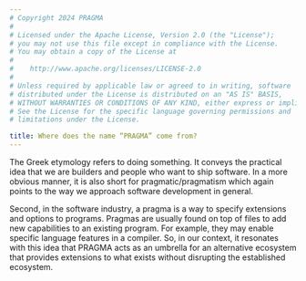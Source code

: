 ```yaml
---
# Copyright 2024 PRAGMA
#
# Licensed under the Apache License, Version 2.0 (the "License");
# you may not use this file except in compliance with the License.
# You may obtain a copy of the License at
#
#    http://www.apache.org/licenses/LICENSE-2.0
#
# Unless required by applicable law or agreed to in writing, software
# distributed under the License is distributed on an "AS IS" BASIS,
# WITHOUT WARRANTIES OR CONDITIONS OF ANY KIND, either express or implied.
# See the License for the specific language governing permissions and
# limitations under the License.

title: Where does the name “PRAGMA” come from?
---
```


The Greek etymology refers to doing something. It conveys the practical idea that we are builders and people who want to ship software. In a more obvious manner, it is also short for pragmatic/pragmatism which again points to the way we approach software development in general.

Second, in the software industry, a pragma is a way to specify extensions and options to programs. Pragmas are usually found on top of files to add new capabilities to an existing program. For example, they may enable specific language features in a compiler. So, in our context, it resonates with this idea that PRAGMA acts as an umbrella for an alternative ecosystem that provides extensions to what exists without disrupting the established ecosystem.

